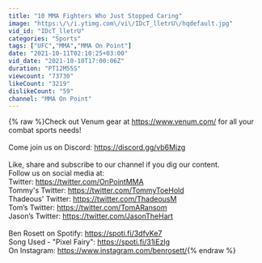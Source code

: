 ```yaml
---
title: "10 MMA Fighters Who Just Stopped Caring"
image: "https:\/\/i.ytimg.com\/vi\/IDcT_lletrU\/hqdefault.jpg"
vid_id: "IDcT_lletrU"
categories: "Sports"
tags: ["UFC","MMA","MMA On Point"]
date: "2021-10-11T02:10:25+03:00"
vid_date: "2021-10-10T17:00:06Z"
duration: "PT12M55S"
viewcount: "73730"
likeCount: "3219"
dislikeCount: "59"
channel: "MMA On Point"
---
```

{% raw %}Check out Venum gear at <a rel="nofollow" target="blank" href="https://www.venum.com/">https://www.venum.com/</a> for all your combat sports needs!<br /><br />Come join us on Discord: <a rel="nofollow" target="blank" href="https://discord.gg/vb6Mjzg">https://discord.gg/vb6Mjzg</a><br /><br />Like, share and subscribe to our channel if you dig our content.<br />Follow us on social media at: <br />Twitter: <a rel="nofollow" target="blank" href="https://twitter.com/OnPointMMA">https://twitter.com/OnPointMMA</a><br />Tommy's Twitter: <a rel="nofollow" target="blank" href="https://twitter.com/TommyToeHold">https://twitter.com/TommyToeHold</a><br />Thadeous' Twitter: <a rel="nofollow" target="blank" href="https://twitter.com/ThadeousM">https://twitter.com/ThadeousM</a><br />Tom’s Twitter: <a rel="nofollow" target="blank" href="https://twitter.com/TomARansom">https://twitter.com/TomARansom</a><br />Jason’s Twitter: <a rel="nofollow" target="blank" href="https://twitter.com/JasonTheHart">https://twitter.com/JasonTheHart</a><br /><br />Ben Rosett on Spotify: <a rel="nofollow" target="blank" href="https://spoti.fi/3dfvKe7">https://spoti.fi/3dfvKe7</a><br />Song Used - &quot;Pixel Fairy&quot;: <a rel="nofollow" target="blank" href="https://spoti.fi/31iEzlg">https://spoti.fi/31iEzlg</a><br />On Instagram: <a rel="nofollow" target="blank" href="https://www.instagram.com/benrosett/">https://www.instagram.com/benrosett/</a>{% endraw %}

